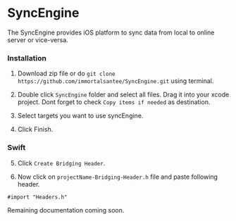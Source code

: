 # SyncEngine
The SyncEngine provides iOS platform to sync data from local to online server or vice-versa.

### Installation

1. Download zip file or do `git clone https://github.com/immortalsantee/SyncEngine.git` using terminal.

2. Double click `SyncEngine` folder and select all files. Drag it into your xcode project. Dont forget to check `Copy items if needed` as destination.

3. Select targets you want to use syncEngine.

4. Click Finish.

### Swift 

5. Click `Create Bridging Header`.

6. Now click on `projectName-Bridging-Header.h` file and paste following header.

```
#import "Headers.h"
```

Remaining documentation coming soon.
